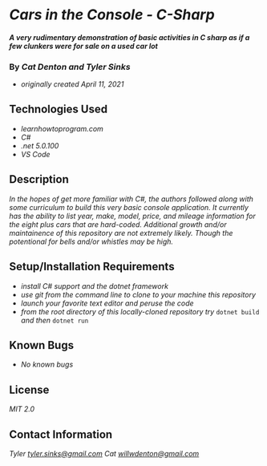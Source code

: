 # _Cars in the Console - C-Sharp_

#### _A very rudimentary demonstration of basic activities in C sharp as if a few clunkers were for sale on a used car lot_

### By _**Cat Denton and Tyler Sinks**_
* _originally created April 11, 2021_

## Technologies Used

* _learnhowtoprogram.com_
* _C#_
* _.net 5.0.100_
* _VS Code_

## Description

_In the hopes of get more familiar with C#, the authors followed along with some curriculum to build this very basic console application. It currently has the ability to list year, make, model, price, and mileage information for the eight plus cars that are hard-coded. Additional growth and/or maintainence of this repository are not extremely likely. Though the potentional for bells and/or whistles may be high._

## Setup/Installation Requirements

* _install C# support and the dotnet framework_
* _use git from the command line to clone to your machine this repository_
* _launch your favorite text editor and peruse the code_
* _from the root directory of this locally-cloned repository try_ `dotnet build` _and then_ `dotnet run`

## Known Bugs

* _No known bugs_

## License

_MIT 2.0_

## Contact Information

_Tyler <tyler.sinks@gmail.com>_
_Cat <willwdenton@gmail.com>_